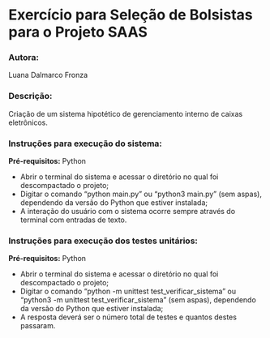 # Exercício para Seleção de Bolsistas para o Projeto SAAS

### Autora: 
Luana Dalmarco Fronza

### Descrição:
Criação de um sistema hipotético de gerenciamento interno de caixas eletrônicos.

### Instruções para execução do sistema:
<b>Pré-requisitos:</b> Python
 - Abrir o terminal do sistema e acessar o diretório no qual foi descompactado o
projeto;
 - Digitar o comando “python main.py” ou “python3 main.py” (sem aspas),
dependendo da versão do Python que estiver instalada;
 - A interação do usuário com o sistema ocorre sempre através do terminal com
entradas de texto.

### Instruções para execução dos testes unitários:
<b>Pré-requisitos:</b> Python
 - Abrir o terminal do sistema e acessar o diretório no qual foi descompactado o
projeto;
 - Digitar o comando “python -m unittest test_verificar_sistema” ou “python3 -m unittest test_verificar_sistema” (sem aspas), dependendo da versão do Python que estiver instalada;
 - A resposta deverá ser o número total de testes e quantos destes passaram.
